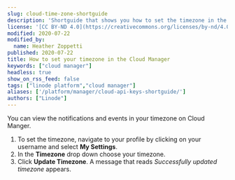 ```yaml
---
slug: cloud-time-zone-shortguide
description: 'Shortguide that shows you how to set the timezone in the Cloud Manager.'
license: '[CC BY-ND 4.0](https://creativecommons.org/licenses/by-nd/4.0)'
modified: 2020-07-22
modified_by:
  name: Heather Zoppetti
published: 2020-07-22
title: How to set your timezone in the Cloud Manager
keywords: ["cloud manager"]
headless: true
show_on_rss_feed: false
tags: ["linode platform","cloud manager"]
aliases: ['/platform/manager/cloud-api-keys-shortguide/']
authors: ["Linode"]
---
```


You can view the notifications and events in your timezone on Cloud Manger.

1.  To set the timezone, navigate to your profile by clicking on your username and select **My Settings**.
1.  In the **Timezone** drop down choose your timezone.
1.  Click **Update Timezone**.
    A message that reads *Successfully updated timezone* appears.
